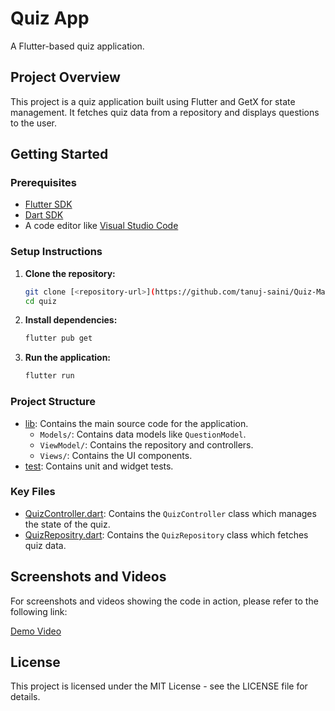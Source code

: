 # Quiz App

A Flutter-based quiz application.

## Project Overview

This project is a quiz application built using Flutter and GetX for state management. It fetches quiz data from a repository and displays questions to the user.

## Getting Started

### Prerequisites

- [Flutter SDK](https://flutter.dev/docs/get-started/install)
- [Dart SDK](https://dart.dev/get-dart)
- A code editor like [Visual Studio Code](https://code.visualstudio.com/)

### Setup Instructions

1. **Clone the repository:**

    ```sh
    git clone [<repository-url>](https://github.com/tanuj-saini/Quiz-Master.git)
    cd quiz
    ```

2. **Install dependencies:**

    ```sh
    flutter pub get
    ```

3. **Run the application:**

    ```sh
    flutter run
    ```

### Project Structure

- [lib](http://_vscodecontentref_/1): Contains the main source code for the application.
  - `Models/`: Contains data models like `QuestionModel`.
  - `ViewModel/`: Contains the repository and controllers.
  - `Views/`: Contains the UI components.
- [test](http://_vscodecontentref_/2): Contains unit and widget tests.

### Key Files

- [QuizController.dart](http://_vscodecontentref_/3): Contains the `QuizController` class which manages the state of the quiz.
- [QuizRepositry.dart](http://_vscodecontentref_/4): Contains the `QuizRepository` class which fetches quiz data.

## Screenshots and Videos

For screenshots and videos showing the code in action, please refer to the following link:

[Demo Video](https://drive.google.com/file/d/1zBZeholblLbSYrr60xhJHLc1uEVLovcT/view?usp=sharing)

## License

This project is licensed under the MIT License - see the LICENSE file for details.
